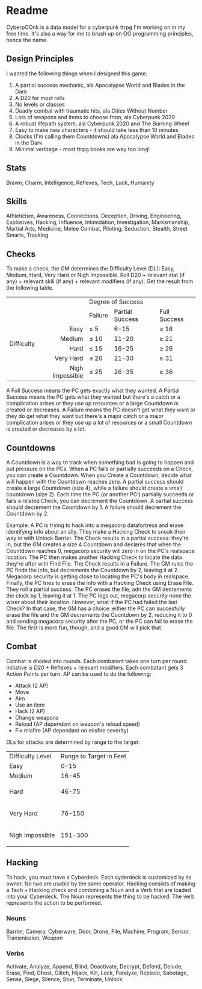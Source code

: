 # Readme

CyberpOOnk is a data model for a cyberpunk ttrpg I'm working on in my free time. It's also a way for me to brush up on OO programming principles, hence the name.

## Design Principles

I wanted the following things when I designed this game:

1. A partial success mechanic, ala Apocalypse World and Blades in the Dark
2. A D20 for most rolls
3. No levels or classes
4. Deadly combat with traumatic hits, ala Cities Without Number
5. Lots of weapons and items to choose from, ala Cyberpunk 2020
6. A robust lifepath system, ala Cyberpunk 2020 and The Burning Wheel
7. Easy to make new characters - it should take less than 10 minutes
8. Clocks (I'm calling them Countdowns) ala Apocalypse World and Blades in the Dark
9. Minimal veribage - most ttrpg books are way too long!

## Stats

Brawn, Charm, Intelligence, Reflexes, Tech, Luck, Humanity

## Skills

Athleticism, Awareness, Connections, Deception, Driving, Engineering, Explosives, Hacking, Influence, Intimidation, Investigation, Marksmanship, Martial Arts, Medicine, Melee Combat, Piloting, Seduction, Stealth, Street Smarts, Tracking

## Checks

To make a check, the GM determines the Difficulty Level (DL): Easy, Medium, Hard, Very Hard or Nigh Impossible. Roll D20 + relevant stat (if any) + relevant skill (if any) + relevant modifiers (if any). Get the result from the following table.

<table>
<tbody>
<tr>
<td colspan="2"></td>
<td colspan="3">Degree of Success</td>
</tr>
<tr>
<td rowspan="6">Difficulty</td>
<td></td>
<td>Failure</td>
<td>Partial Success</td>
<td>Full Success</td>
</tr>
<tr>
<td style='text-align:right; vertical-align:middle'>Easy</td>
<td>&le; 5</td>
<td>6-15</td>
<td>&ge; 16</td>
</tr>
<tr>
<td style='text-align:right; vertical-align:middle'>Medium</td>
<td>&le; 10</td>
<td>11-20</td>
<td>&ge; 21</td>
</tr>
<tr>
<td style='text-align:right; vertical-align:middle'>Hard</td>
<td>&le; 15</td>
<td>16-25</td>
<td>&ge; 26</td>
</tr>
<tr>
<td style='text-align:right; vertical-align:middle'>Very Hard</td>
<td>&le; 20</td>
<td>21-30</td>
<td>&ge; 31</td>
</tr>
<tr>
<td style='text-align:right; vertical-align:middle'>Nigh Impossible</td>
<td>&le; 25</td>
<td>26-35</td>
<td>&ge; 36</td>
</tr>
</tbody>
</table>

A Full Success means the PC gets exactly what they wanted. A Partial Success means the PC gets what they wanted but there's a catch or a complication arises or they use up resources or a large Countdown is created or decreases. A Failure means the PC doesn't get what they want or they do get what they want but there's a major catch or a major complication arises or they use up a lot of resources or a small Countdown is created or decreases by a lot.

## Countdowns

A Countdown is a way to track when something bad is going to happen and put pressure on the PCs. When a PC fails or partially succeeds on a Check, you can create a Countdown. When you Create a Countdown, decide what will happen with the Countdown reaches zero. A partial success should create a large Countdown (size 4), while a failure should create a small countdown (size 2). Each time the PC (or another PC!) partially succeeds or fails a related Check, you can decrement the Countdown. A partial success should decrement the Countdown by 1. A failure should decrement the Countdown by 2.

Example: A PC is trying to hack into a megacorp datafortress and erase identifying info about an ally. They make a Hacking Check to sneak their way in with Unlock Barrier. The Check results in a partial success: they're in, but the GM creates a size 4 Countdown and declares that when the Countdown reaches 0, megacorp security will zero in on the PC's realspace location. The PC then makes another Hacking Check to locate the data they're after with Find File. The Check results in a Failure. The GM rules the PC finds the info, but decrements the Countdown by 2, leaving it at 2. Megacorp security is getting close to locating the PC's body in realspace. Finally, the PC tries to erase the info with a Hacking Check using Erase File. They roll a partial success. The PC erases the file, adn the GM decrements the clock by 1, leaving it at 1. The PC logs out, megacorp security none the wiser about their location. However, what if the PC had failed the last Check? In that case, the GM has a choice: either the PC can succesfully erase the file and the GM decrements the Countdown by 2, reducing it to 0 and sending megacorp security after the PC, or the PC can fail to erase the file. The first is more fun, though, and a good GM will pick that.

## Combat

Combat is divided into rounds. Each combatant takes one turn per round. Initiative is D20 + Reflexes + relevant modifiers. Each combatant gets 3 Action Points per turn. AP can be used to do the following:

- Attack (2 AP)
- Move
- Aim
- Use an item
- Hack (2 AP)
- Change weapons
- Reload (AP dependant on weapon's reload speed)
- Fix misfire (AP dependant on misfire severity)

DLs for attacks are determined by range to the target:

<table>
<tbody>
<tr>
<td>Difficulty Level</td>
<td>Range to Target in Feet</td>
</tr>
<tr>
<td>Easy</td>
<td>0-15</td>
</tr>
<tr>
<td>Medium</td>
<td>16-45</td>
</tr>
<tr>
<td>Hard</td>
<td>
<p>46-75</p>
</td>
</tr>
<tr>
<td>Very Hard</td>
<td>
<p>76-150</p>
</td>
</tr>
<tr>
<td>Nigh Impossible</td>
<td>
<p>151-300</p>
</td>
</tr>
</tbody>
</table>

## Hacking

To hack, you must have a Cyberdeck. Each cyderdeck is customized by its owner. No two are usable by the same operator. Hacking consists of making a Tech + Hacking check and combining a Noun and a Verb that are loaded into your Cyberdeck. The Noun represents the thing to be hacked. The verb represents the action to be performed.

### Nouns

Barrier, Camera, Cyberware, Door, Drone, File, Machine, Program, Sensor, Transmission, Weapon

### Verbs

Activate, Analyze, Append, Blind, Deactivate, Decrypt, Defend, Delude, Erase, Find, Ghost, Glitch, Hijack, Kill, Lock, Paralyze, Replace, Sabotage, Sense, Siege, Silence, Stun, Terminate, Unlock
